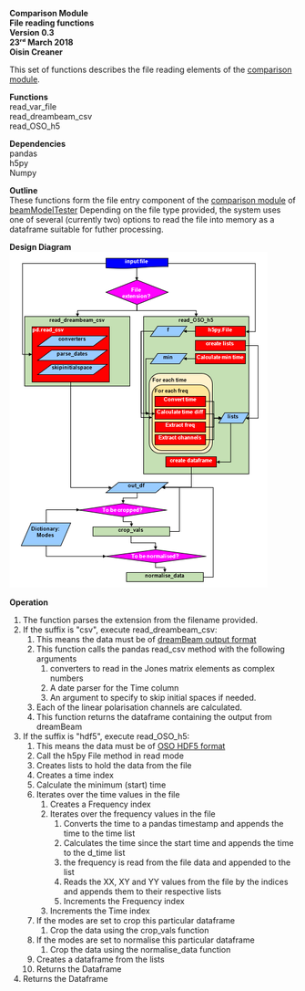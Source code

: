 **Comparison Module \
File reading functions\
Version 0.3\
23ʳᵈ March 2018\
Oisin Creaner**

This set of functions describes the file reading elements of the [comparison module](/comparison_module/Comparison_Module.md).

**Functions**\
read_var_file\
read_dreambeam_csv\
read_OSO_h5

**Dependencies**\
pandas\
h5py\
Numpy

**Outline**\
These functions form the file entry component of the 
[comparison module](/comparison_module/Comparison_Module.md) of 
[beamModelTester](/README.md)
Depending on the file type provided, the system uses one of several (currently two) options
to read the file into memory as a dataframe suitable for futher processing.

**Design Diagram**\
![Design Diagram](/images/comparison_module_read_functions_fig1_v2.PNG)

**Operation**

1.  The function parses the extension from the filename provided.
2.  If the suffix is "csv", execute read_dreambeam_csv:
    1.  This means the data must be of [dreamBeam output format](/data_descriptions/DreamBeam_Source_data_description.md)
    2.  This function calls the pandas read_csv method with the following arguments
        1.  converters to read in the Jones matrix elements as complex numbers
        2.  A date parser for the Time column
        3.  An argument to specify to skip initial spaces if needed.
    3.  Each of the linear polarisation channels are calculated.
    4.  This function returns the dataframe containing the output from dreamBeam
3.  If the suffix is "hdf5", execute read_OSO_h5:
    1.  This means the data must be of [OSO HDF5 format](/data_descriptions/OSO_HDF5.md)
    2.  Call the h5py File method in read mode
    3.  Creates lists to hold the data from the file
    4.  Creates a time index
    5.  Calculate the minimum (start) time
    6.  Iterates over the time values in the file
        1.  Creates a Frequency index
        2.  Iterates over the frequency values in the file
            1.  Converts the time to a pandas timestamp and appends the time to the time list
            2.  Calculates the time since the start time and appends the time to the d_time list
            3.  the frequency is read from the file data and appended to the list
            4.  Reads the XX, XY and YY values from the file by the indices and appends them to their respective lists
            5.  Increments the Frequency index
        3.  Increments the Time index
    7.  If the modes are set to crop this particular dataframe
        1.  Crop the data using the crop_vals function
    8.  If the modes are set to normalise this particular dataframe
        1.  Crop the data using the normalise_data function
    9.  Creates a dataframe from the lists
    10. Returns the Dataframe
4. Returns the Dataframe
